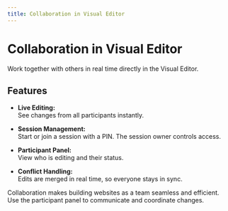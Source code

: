 ```yaml
---
title: Collaboration in Visual Editor
---
```


# Collaboration in Visual Editor

Work together with others in real time directly in the Visual Editor.

## Features

- **Live Editing:**  
  See changes from all participants instantly.

- **Session Management:**  
  Start or join a session with a PIN. The session owner controls access.

- **Participant Panel:**  
  View who is editing and their status.

- **Conflict Handling:**  
  Edits are merged in real time, so everyone stays in sync.

Collaboration makes building websites as a team seamless and efficient. Use the participant panel to communicate and coordinate changes. 
